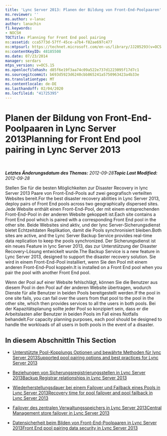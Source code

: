 ```yaml
---
title: 'Lync Server 2013: Planen der Bildung von Front-End-Poolpaaren'
ms.reviewer: ''
ms.author: v-lanac
author: lanachin
f1.keywords:
- NOCSH
TOCTitle: Planning for Front End pool pairing
ms:assetid: cca5773d-57ff-45ce-a7b4-f82ae697c477
ms:mtpsurl: https://technet.microsoft.com/en-us/library/JJ205293(v=OCS.15)
ms:contentKeyID: 48185508
ms.date: 07/23/2014
manager: serdars
mtps_version: v=OCS.15
ms.openlocfilehash: d85f6e19f3aa74c09a522e737d1223095f17d7c1
ms.sourcegitcommit: b693d5923d6240cbb865241a5750963423a4b33e
ms.translationtype: MT
ms.contentlocale: de-DE
ms.lasthandoff: 02/04/2020
ms.locfileid: "41725395"
---
```

<div data-xmlns="http://www.w3.org/1999/xhtml">

<div class="topic" data-xmlns="http://www.w3.org/1999/xhtml" data-msxsl="urn:schemas-microsoft-com:xslt" data-cs="http://msdn.microsoft.com/en-us/">

<div data-asp="http://msdn2.microsoft.com/asp">

# <a name="planning-for-front-end-pool-pairing-in-lync-server-2013"></a><span data-ttu-id="a05fa-102">Planen der Bildung von Front-End-Poolpaaren in Lync Server 2013</span><span class="sxs-lookup"><span data-stu-id="a05fa-102">Planning for Front End pool pairing in Lync Server 2013</span></span>

</div>

<div id="mainSection">

<div id="mainBody">

<span> </span>

<span data-ttu-id="a05fa-103">_**Letztes Änderungsdatum des Themas:** 2012-09-28_</span><span class="sxs-lookup"><span data-stu-id="a05fa-103">_**Topic Last Modified:** 2012-09-28_</span></span>

<span data-ttu-id="a05fa-104">Stellen Sie für die besten Möglichkeiten zur Disaster Recovery in lync Server 2013 Paare von Front-End-Pools auf zwei geografisch verteilten Websites bereit.</span><span class="sxs-lookup"><span data-stu-id="a05fa-104">For the best disaster recovery abilities in Lync Server 2013, deploy pairs of Front End pools across two geographically dispersed sites.</span></span> <span data-ttu-id="a05fa-105">Jede Website enthält einen Front-End-Pool, der mit einem entsprechenden Front-End-Pool in der anderen Website gekoppelt ist.</span><span class="sxs-lookup"><span data-stu-id="a05fa-105">Each site contains a Front End pool which is paired with a corresponding Front End pool in the other site.</span></span> <span data-ttu-id="a05fa-106">Beide Websites sind aktiv, und der lync Server-Sicherungsdienst bietet Echtzeitdaten Replikation, damit die Pools synchronisiert bleiben.</span><span class="sxs-lookup"><span data-stu-id="a05fa-106">Both sites are active, and the Lync Server Backup Service provides real-time data replication to keep the pools synchronized.</span></span> <span data-ttu-id="a05fa-107">Der Sicherungsdienst ist ein neues Feature in lync Server 2013, das zur Unterstützung der Disaster Recovery-Lösung entwickelt wurde.</span><span class="sxs-lookup"><span data-stu-id="a05fa-107">The Backup Service is a new feature in Lync Server 2013, designed to support the disaster recovery solution.</span></span> <span data-ttu-id="a05fa-108">Sie wird in einem Front-End-Pool installiert, wenn Sie den Pool mit einem anderen Front-End-Pool koppeln.</span><span class="sxs-lookup"><span data-stu-id="a05fa-108">It is installed on a Front End pool when you pair the pool with another Front End pool.</span></span>

<span data-ttu-id="a05fa-109">Wenn der Pool auf einer Website fehlschlägt, können Sie die Benutzer aus diesem Pool in den Pool auf der anderen Website übertragen, wodurch Dienste für alle Benutzer in beiden Pools bereitgestellt werden.</span><span class="sxs-lookup"><span data-stu-id="a05fa-109">If the pool in one site fails, you can fail over the users from that pool to the pool in the other site, which then provides services to all the users in both pools.</span></span> <span data-ttu-id="a05fa-110">Bei der Kapazitätsplanung sollte jeder Pool so konzipiert sein, dass er die Arbeitslasten aller Benutzer in beiden Pools im Fall eines Notfalls behandelt.</span><span class="sxs-lookup"><span data-stu-id="a05fa-110">For capacity planning purposes, each pool should be designed to handle the workloads of all users in both pools in the event of a disaster.</span></span>

<div>

## <a name="in-this-section"></a><span data-ttu-id="a05fa-111">In diesem Abschnitt</span><span class="sxs-lookup"><span data-stu-id="a05fa-111">In This Section</span></span>

  - [<span data-ttu-id="a05fa-112">Unterstützte Pool-Kopplungs Optionen und bewährte Methoden für lync Server 2013</span><span class="sxs-lookup"><span data-stu-id="a05fa-112">Supported pool pairing options and best practices for Lync Server 2013</span></span>](lync-server-2013-supported-pool-pairing-options-and-best-practices.md)

  - [<span data-ttu-id="a05fa-113">Beziehungen von Sicherungsregistrierungsstellen in Lync Server 2013</span><span class="sxs-lookup"><span data-stu-id="a05fa-113">Backup Registrar relationships in Lync Server 2013</span></span>](lync-server-2013-backup-registrar-relationships.md)

  - [<span data-ttu-id="a05fa-114">Wiederherstellungsdauer bei einem Failover und Failback eines Pools in Lync Server 2013</span><span class="sxs-lookup"><span data-stu-id="a05fa-114">Recovery time for pool failover and pool failback in Lync Server 2013</span></span>](lync-server-2013-recovery-time-for-pool-failover-and-pool-failback.md)

  - [<span data-ttu-id="a05fa-115">Failover des zentralen Verwaltungsspeichers in Lync Server 2013</span><span class="sxs-lookup"><span data-stu-id="a05fa-115">Central Management store failover in Lync Server 2013</span></span>](lync-server-2013-central-management-store-failover.md)

  - [<span data-ttu-id="a05fa-116">Datensicherheit beim Bilden von Front-End-Poolpaaren in Lync Server 2013</span><span class="sxs-lookup"><span data-stu-id="a05fa-116">Front End pool pairing data security in Lync Server 2013</span></span>](lync-server-2013-front-end-pool-pairing-data-security.md)

</div>

</div>

<span> </span>

</div>

</div>

</div>

